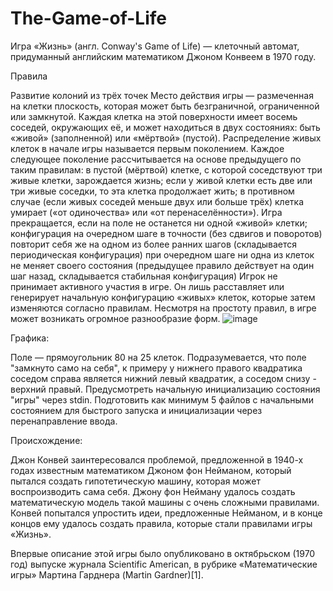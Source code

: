 # The-Game-of-Life
Игра «Жизнь» (англ. Conway's Game of Life) — клеточный автомат, придуманный английским математиком Джоном Конвеем в 1970 году. 

Правила

Развитие колоний из трёх точек
Место действия игры — размеченная на клетки плоскость, которая может быть безграничной, ограниченной или замкнутой.
Каждая клетка на этой поверхности имеет восемь соседей, окружающих её, и может находиться в двух состояниях: быть «живой» (заполненной) или «мёртвой» (пустой).
Распределение живых клеток в начале игры называется первым поколением. Каждое следующее поколение рассчитывается на основе предыдущего по таким правилам:
в пустой (мёртвой) клетке, с которой соседствуют три живые клетки, зарождается жизнь;
если у живой клетки есть две или три живые соседки, то эта клетка продолжает жить; в противном случае (если живых соседей меньше двух или больше трёх) клетка умирает («от одиночества» или «от перенаселённости»).
Игра прекращается, если
на поле не останется ни одной «живой» клетки;
конфигурация на очередном шаге в точности (без сдвигов и поворотов) повторит себя же на одном из более ранних шагов (складывается периодическая конфигурация)
при очередном шаге ни одна из клеток не меняет своего состояния (предыдущее правило действует на один шаг назад, складывается стабильная конфигурация)
Игрок не принимает активного участия в игре. Он лишь расставляет или генерирует начальную конфигурацию «живых» клеток, которые затем изменяются согласно правилам. Несмотря на простоту правил, в игре может возникать огромное разнообразие форм.
![image](https://user-images.githubusercontent.com/86195238/203319670-fd026ddd-5ec7-4b82-adf1-fb3615ddf313.png)


Графика:

Поле — прямоугольник 80 на 25 клеток.
Подразумевается, что поле "замкнуто само на себя", к примеру у нижнего правого квадратика соседом справа является нижний левый квадратик, а соседом снизу - верхний правый.
Предусмотреть начальную инициализацию состояния "игры" через stdin. Подготовить как минимум 5 файлов с начальными состоянием для быстрого запуска и инициализации через перенаправление ввода.

Происхождение:

Джон Конвей заинтересовался проблемой, предложенной в 1940-х годах известным математиком Джоном фон Нейманом, который пытался создать гипотетическую машину, которая может воспроизводить сама себя. Джону фон Нейману удалось создать математическую модель такой машины с очень сложными правилами. Конвей попытался упростить идеи, предложенные Нейманом, и в конце концов ему удалось создать правила, которые стали правилами игры «Жизнь».

Впервые описание этой игры было опубликовано в октябрьском (1970 год) выпуске журнала Scientific American, в рубрике «Математические игры» Мартина Гарднера (Martin Gardner)[1].
